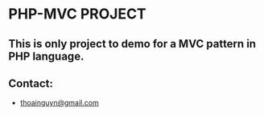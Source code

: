 # PHP-MVC PROJECT
## This is only project to demo for a MVC pattern in PHP language.
## Contact:
* thoainguyn@gmail.com
